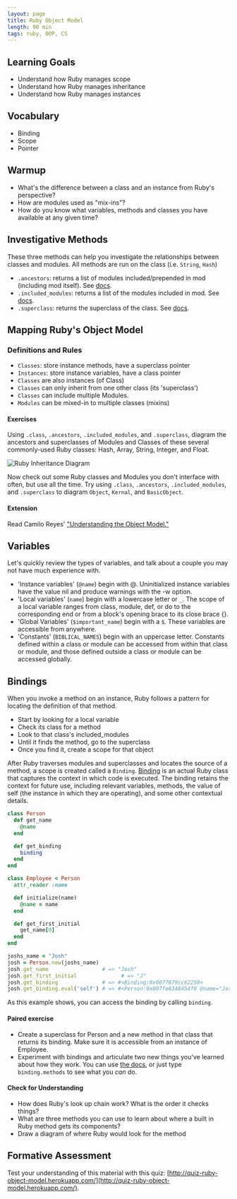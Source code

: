 ```yaml
---
layout: page
title: Ruby Object Model
length: 90 min
tags: ruby, OOP, CS 
---
```


## Learning Goals

- Understand how Ruby manages scope
- Understand how Ruby manages inheritance
- Understand how Ruby manages instances

## Vocabulary

- Binding
- Scope
- Pointer

## Warmup

- What's the difference between a class and an instance from Ruby's perspective?
- How are modules used as "mix-ins"?
- How do you know what variables, methods and classes you have available at any given time?

## Investigative Methods

These three methods can help you investigate the relationships between classes and modules. All methods are run on the class (i.e. `String`, `Hash`)

* `.ancestors`: returns a list of modules included/prepended in mod (including mod itself). See [docs](https://ruby-doc.org/core-2.4.1/Module.html#method-i-ancestors).
* `.included_modules`: returns a list of the modules included in mod. See [docs](https://ruby-doc.org/core-2.4.1/Module.html#method-i-included_modules).
* `.superclass`: returns the superclass of the class. See [docs](https://ruby-doc.org/core-2.4.1/Class.html#method-i-superclass).

## Mapping Ruby's Object Model
### Definitions and Rules
* `Classes`: store instance methods, have a superclass pointer
* `Instances`: store instance variables, have a class pointer
* `Classes` are also instances (of Class)
* `Classes` can only inherit from one other class (its 'superclass')
* `Classes` can include multiple Modules.
* `Modules` can be mixed-in to multiple classes (mixins)

#### Exercises
Using `.class`, `.ancestors`, `.included_modules`, and `.superclass`, diagram the ancestors and superclasses of Modules and Classes of these several commonly-used Ruby classes: Hash, Array, String, Integer, and Float.

![Ruby Inheritance Diagram](https://docs.google.com/drawings/d/e/2PACX-1vSh1z2yb089aMCD1pp5idcFcfvZdQt5vJH3cOAas22hI5mrIO83WrrrXdGZy6sWZuu9UALMEJeXX_JX/pub?w=960&h=720)

Now check out some Ruby classes and Modules you don't interface with often, but use all the time. Try using `.class`, `.ancestors`, `.included_modules`, and `.superclass` to diagram `Object`, `Kernal`, and `BasicObject`.

#### Extension
Read Camilo Reyes' ["Understanding the Object Model."](https://www.sitepoint.com/understanding-object-model/)

## Variables

Let's quickly review the types of variables, and talk about a couple you may not have much experience with.

* 'Instance variables' (`@name`) begin with @. Uninitialized instance variables have the value nil and produce warnings with the -w option.
* 'Local variables' (`name`) begin with a lowercase letter or `_`. The scope of a local variable ranges from class, module, def, or do to the corresponding end or from a block's opening brace to its close brace {}.
* 'Global Variables' (`$important_name`) begin with a `$`. These variables are accessible from anywhere.
* 'Constants' (`BIBLICAL_NAMES`) begin with an uppercase letter. Constants defined within a class or module can be accessed from within that class or module, and those defined outside a class or module can be accessed globally.

## Bindings
When you invoke a method on an instance, Ruby follows a pattern for locating the definition of that method.

* Start by looking for a local variable
* Check its class for a method
* Look to that class's included_modules
* Until it finds the method, go to the superclass
* Once you find it, create a scope for that object

After Ruby traverses modules and superclasses and locates the source of a method, a scope is created called a `Binding`. [Binding](https://ruby-doc.org/core-2.4.1/Binding.html) is an actual Ruby class that captures the context in which code is executed. The binding retains the context for future use, including relevant variables, methods, the value of self (the instance in which they are operating), and some other contextual details.

``` ruby
class Person
  def get_name
    @name
  end

  def get_binding
    binding
  end
end

class Employee < Person
  attr_reader :name

  def initialize(name)
    @name = name
  end

  def get_first_initial
    get_name[0]
  end
end

joshs_name = "Josh"
josh = Person.new(joshs_name)
josh.get_name                 # => "Josh"
josh.get_first_initial              # => "J"
josh.get_binding              # => #<Binding:0x007f879cc62250>
josh.get_binding.eval('self') # => #<Person:0x007fe6348454f0 @name="Josh">
```

As this example shows, you can access the binding by calling `binding`.

#### Paired exercise

* Create a superclass for Person and a new method in that class that returns its binding. Make sure it is accessible from an instance of Employee.
* Experiment with bindings and articulate two new things you've learned about how they work. You can use [the docs](https://ruby-doc.org/core-2.4.1/Binding.html), or just type `binding.methods` to see what you _can_ do.

#### Check for Understanding
* How does Ruby's look up chain work? What is the order it checks things?
* What are three methods you can use to learn about where a built in Ruby method gets its components? 
* Draw a diagram of where Ruby would look for the method 

## Formative Assessment

Test your understanding of this material with this quiz: [http://quiz-ruby-object-model.herokuapp.com/](http://quiz-ruby-object-model.herokuapp.com/).
